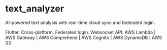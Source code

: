 # text_analyzer

AI-powered text analysis with real-time cloud sync and federated login.

Flutter. Cross-platform. Federated login. Websocket API.
AWS Lambda | AWS Gateway | AWS Comprehend | AWS Cognito | AWS DynamoDB | AWS S3 
